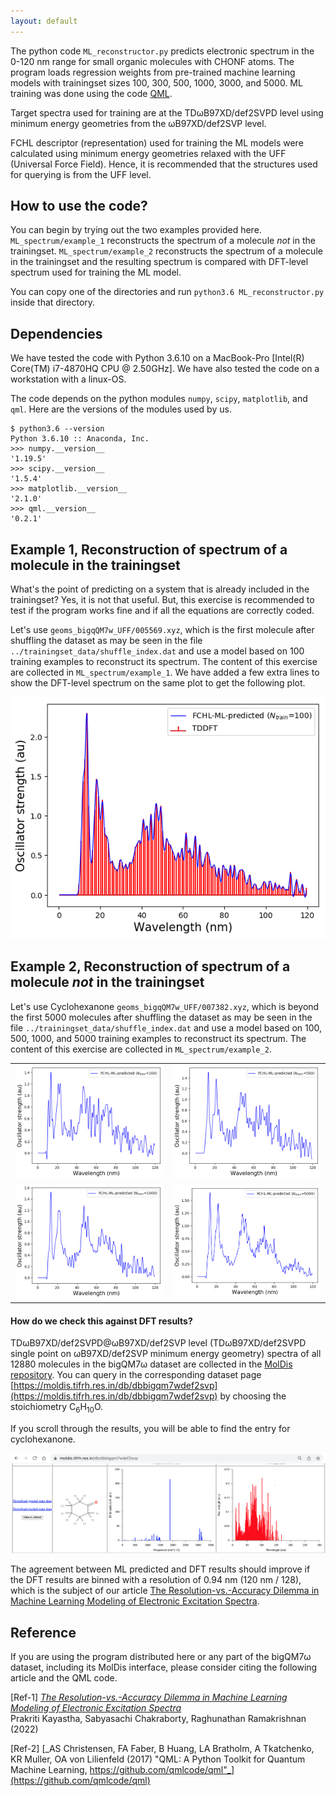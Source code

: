 ```yaml
---
layout: default
---
```

The python code `ML_reconstructor.py` predicts electronic spectrum in the 0-120 nm range for small organic molecules with CHONF atoms. The program loads 
regression weights from pre-trained machine learning models with trainingset sizes 100, 300, 500, 1000, 3000, and 5000. ML training was done using the code [QML](https://www.qmlcode.org/).

Target spectra used for training are at the TDωB97XD/def2SVPD level using minimum energy geometries from the ωB97XD/def2SVP level. 

FCHL descriptor (representation) used for training the ML models were calculated using minimum energy geometries relaxed with the UFF (Universal Force Field). Hence, it is recommended that the structures used for querying is from the UFF level. 

## How to use the code?
You can begin by trying out the two examples provided here. `ML_spectrum/example_1` reconstructs the spectrum of a molecule _not_ in the trainingset. `ML_spectrum/example_2` reconstructs the spectrum of a molecule in the trainingset and the resulting spectrum is compared with DFT-level spectrum used for training the ML model.        

You can copy one of the directories and run `python3.6 ML_reconstructor.py` inside that directory.        

## Dependencies

We have tested the code with Python 3.6.10 on a MacBook-Pro [Intel(R) Core(TM) i7-4870HQ CPU @ 2.50GHz]. We have also tested the code on a workstation with a linux-OS. 

The code depends on the python modules `numpy`, `scipy`, `matplotlib`, and `qml`. Here are the versions of the modules used by us. 

```
$ python3.6 --version
Python 3.6.10 :: Anaconda, Inc.
>>> numpy.__version__
'1.19.5'
>>> scipy.__version__
'1.5.4'
>>> matplotlib.__version__
'2.1.0'
>>> qml.__version__
'0.2.1'
```


## Example 1, Reconstruction of spectrum of a molecule in the trainingset    
What's the point of predicting on a system that is already included in the trainingset? Yes, it is not that useful. But, this exercise is recommended to test if the program works fine and if all the equations are correctly coded. 

Let's use `geoms_bigqQM7w_UFF/005569.xyz`, which is the first molecule after shuffling the dataset as may be seen in the file `../trainingset_data/shuffle_index.dat` and use a model based on 100 training examples to reconstruct its spectrum. The content of this exercise are collected in `ML_spectrum/example_1`. We have added a few extra lines to show the DFT-level spectrum on the same plot to get the following plot.

![image](./example_1/query_spec_reconstructed.png)

## Example 2, Reconstruction of spectrum of a molecule _not_ in the trainingset    
Let's use Cyclohexanone `geoms_bigqQM7w_UFF/007382.xyz`, which is beyond the first 5000 molecules after shuffling the dataset as may be seen in the file `../trainingset_data/shuffle_index.dat` and use a model based on 100, 500, 1000, and 5000 training examples to reconstruct its spectrum. The content of this exercise are collected in `ML_spectrum/example_2`.

<table>
  <tr>
    <td> <img src="./example_2/query_spec_reconstructed_0100.png"  alt="1" width = 360px  ></td>
    <td><img src="./example_2/query_spec_reconstructed_0500.png" alt="2" width = 360px ></td>
   </tr> 
   <tr>
      <td><img src="./example_2/query_spec_reconstructed_1000.png" alt="3" width = 360px></td>
      <td><img src="./example_2/query_spec_reconstructed_5000.png" alt="4" width = 360px></td>
  </tr>
</table>

#### How do we check this against DFT results? 
TDωB97XD/def2SVPD@ωB97XD/def2SVP level (TDωB97XD/def2SVPD single point on ωB97XD/def2SVP minimum energy geometry) spectra of all 12880 molecules in the bigQM7ω dataset are collected in the [MolDis repository](http://moldis.tifrh.res.in). You can query in the corresponding dataset page [https://moldis.tifrh.res.in/db/dbbigqm7wdef2svp](https://moldis.tifrh.res.in/db/dbbigqm7wdef2svp) by choosing the stoichiometry C<sub>6</sub>H<sub>10</sub>O. 
 
If you scroll through the results, you will be able to find the entry for cyclohexanone.  

![image](./example_2/MolDis_cycolhexanone.png)

The agreement between ML predicted and DFT results should improve if the DFT results are binned with a resolution of 0.94 nm (120 nm / 128), which is the subject of our article [The Resolution-vs.-Accuracy Dilemma in Machine Learning Modeling of Electronic Excitation Spectra](https://doi.org/10.48550/arXiv.2110.11798).

## Reference
If you are using the program distributed here or any part of the bigQM7ω dataset, including its MolDis interface, please consider citing the following article and the QML code.        

[Ref-1] [_The Resolution-vs.-Accuracy Dilemma in Machine Learning Modeling of Electronic Excitation Spectra_](https://arxiv.org/abs/2110.11798)     
Prakriti Kayastha, Sabyasachi Chakraborty, Raghunathan Ramakrishnan (2022)     

[Ref-2] [_AS Christensen, FA Faber, B Huang, LA Bratholm, A Tkatchenko, KR Muller, OA von Lilienfeld (2017) "QML: A Python Toolkit for Quantum Machine Learning, https://github.com/qmlcode/qml"_](https://github.com/qmlcode/qml)     

